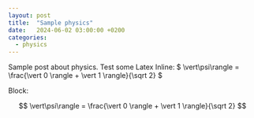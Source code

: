 ```yaml
---
layout: post
title:  "Sample physics"
date:   2024-06-02 03:00:00 +0200
categories: 
  - physics
---
```

Sample post about physics. Test some Latex 
Inline: $ \vert\psi\rangle = \frac{\vert 0 \rangle + \vert 1 \rangle}{\sqrt 2} $

Block:

$$
\vert\psi\rangle = \frac{\vert 0 \rangle + \vert 1 \rangle}{\sqrt 2}
$$
